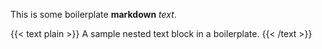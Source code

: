 ---
---
This is some boilerplate **markdown** _text_.

{{< text plain >}}
A sample nested text block in a boilerplate.
{{< /text >}}
